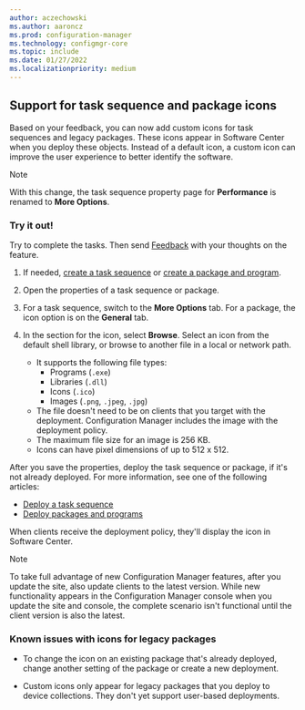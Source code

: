 ```yaml
---
author: aczechowski
ms.author: aaroncz
ms.prod: configuration-manager
ms.technology: configmgr-core
ms.topic: include
ms.date: 01/27/2022
ms.localizationpriority: medium
---
```


## <a name="bkmk_tsico"></a> Support for task sequence and package icons

<!--12486335-->

Based on your feedback, you can now add custom icons for task sequences and legacy packages. These icons appear in Software Center when you deploy these objects. Instead of a default icon, a custom icon can improve the user experience to better identify the software.

> [!NOTE]
> With this change, the task sequence property page for **Performance** is renamed to **More Options**.

### Try it out!

Try to complete the tasks. Then send [Feedback](../../../../understand/product-feedback.md) with your thoughts on the feature.

1. If needed, [create a task sequence](../../../../../osd/deploy-use/manage-task-sequences-to-automate-tasks.md) or [create a package and program](../../../../../apps/deploy-use/packages-and-programs.md#create-a-package-and-program).

1. Open the properties of a task sequence or package.

1. For a task sequence, switch to the **More Options** tab. For a package, the icon option is on the **General** tab.

1. In the section for the icon, select **Browse**. Select an icon from the default shell library, or browse to another file in a local or network path.

    - It supports the following file types:
      - Programs (`.exe`)
      - Libraries (`.dll`)
      - Icons (`.ico`)
      - Images (`.png`, `.jpeg`, `.jpg`)
    - The file doesn't need to be on clients that you target with the deployment. Configuration Manager includes the image with the deployment policy.
    - The maximum file size for an image is 256 KB.
    - Icons can have pixel dimensions of up to 512 x 512.

After you save the properties, deploy the task sequence or package, if it's not already deployed. For more information, see one of the following articles:

- [Deploy a task sequence](../../../../../osd/deploy-use/deploy-a-task-sequence.md)
- [Deploy packages and programs](../../../../../apps/deploy-use/packages-and-programs.md#deploy-packages-and-programs)

When clients receive the deployment policy, they'll display the icon in Software Center.

> [!NOTE]
> To take full advantage of new Configuration Manager features, after you update the site, also update clients to the latest version. While new functionality appears in the Configuration Manager console when you update the site and console, the complete scenario isn't functional until the client version is also the latest.

### Known issues with icons for legacy packages

- To change the icon on an existing package that's already deployed, change another setting of the package or create a new deployment.<!-- 13040507 -->

- Custom icons only appear for legacy packages that you deploy to device collections. They don't yet support user-based deployments.
